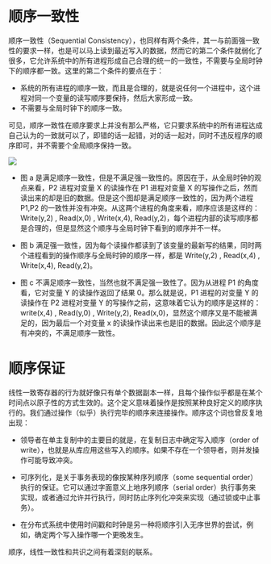 # 顺序一致性

顺序一致性（Sequential Consistency），也同样有两个条件，其一与前面强一致性的要求一样，也是可以马上读到最近写入的数据，然而它的第二个条件就弱化了很多，它允许系统中的所有进程形成自己合理的统一的一致性，不需要与全局时钟下的顺序都一致。这里的第二个条件的要点在于：

- 系统的所有进程的顺序一致，而且是合理的，就是说任何一个进程中，这个进程对同一个变量的读写顺序要保持，然后大家形成一致。
- 不需要与全局时钟下的顺序一致。

可见，顺序一致性在顺序要求上并没有那么严格，它只要求系统中的所有进程达成自己认为的一致就可以了，即错的话一起错，对的话一起对，同时不违反程序的顺序即可，并不需要个全局顺序保持一致。

![](https://i.postimg.cc/8CZ9pcLJ/image.png)

- 图 a 是满足顺序一致性，但是不满足强一致性的。原因在于，从全局时钟的观点来看，P2 进程对变量 X 的读操作在 P1 进程对变量 X 的写操作之后，然而读出来的却是旧的数据。但是这个图却是满足顺序一致性的，因为两个进程 P1,P2 的一致性并没有冲突。从这两个进程的角度来看，顺序应该是这样的：Write(y,2) , Read(x,0) , Write(x,4), Read(y,2)，每个进程内部的读写顺序都是合理的，但是显然这个顺序与全局时钟下看到的顺序并不一样。

- 图 b 满足强一致性，因为每个读操作都读到了该变量的最新写的结果，同时两个进程看到的操作顺序与全局时钟的顺序一样，都是 Write(y,2) , Read(x,4) , Write(x,4), Read(y,2)。

- 图 c 不满足顺序一致性，当然也就不满足强一致性了。因为从进程 P1 的角度看，它对变量 Y 的读操作返回了结果 0。那么就是说，P1 进程的对变量 Y 的读操作在 P2 进程对变量 Y 的写操作之前，这意味着它认为的顺序是这样的：write(x,4) , Read(y,0) , Write(y,2), Read(x,0)，显然这个顺序又是不能被满足的，因为最后一个对变量 x 的读操作读出来也是旧的数据。因此这个顺序是有冲突的，不满足顺序一致性。

# 顺序保证

线性一致寄存器的行为就好像只有单个数据副本一样，且每个操作似乎都是在某个时间点以原子性的方式生效的。这个定义意味着操作是按照某种良好定义的顺序执行的。我们通过操作（似乎）执行完毕的顺序来连接操作。顺序这个词也曾反复地出现：

- 领导者在单主复制中的主要目的就是，在复制日志中确定写入顺序（order of write），也就是从库应用这些写入的顺序。如果不存在一个领导者，则并发操作可能导致冲突。

- 可序列化，是关于事务表现的像按某种序列顺序（some sequential order）执行的保证。它可以通过字面意义上地序列顺序（serial order）执行事务来实现，或者通过允许并行执行，同时防止序列化冲突来实现（通过锁或中止事务）。

- 在分布式系统中使用时间戳和时钟是另一种将顺序引入无序世界的尝试，例如，确定两个写入操作哪一个更晚发生。

顺序，线性一致性和共识之间有着深刻的联系。
